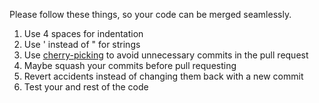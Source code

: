 Please follow these things, so your code can be merged seamlessly.

1. Use 4 spaces for indentation
2. Use ' instead of " for strings
3. Use [cherry-picking](https://docs.github.com/en/desktop/contributing-and-collaborating-using-github-desktop/managing-commits/cherry-picking-a-commit) to avoid unnecessary commits in the pull request
4. Maybe squash your commits before pull requesting
5. Revert accidents instead of changing them back with a new commit
6. Test your and rest of the code
